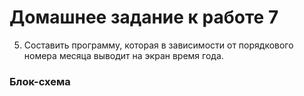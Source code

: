 # Домашнее задание к работе 7
5. Составить программу, которая в зависимости от порядкового номера
месяца выводит на экран время года.
### Блок-схема

